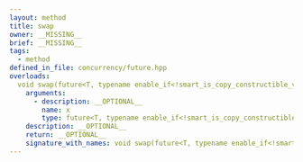 ```yaml
---
layout: method
title: swap
owner: __MISSING__
brief: __MISSING__
tags:
  - method
defined_in_file: concurrency/future.hpp
overloads:
  void swap(future<T, typename enable_if<!smart_is_copy_constructible_v<T>, void>::type> &):
    arguments:
      - description: __OPTIONAL__
        name: x
        type: future<T, typename enable_if<!smart_is_copy_constructible_v<T>, void>::type> &
    description: __OPTIONAL__
    return: __OPTIONAL__
    signature_with_names: void swap(future<T, typename enable_if<!smart_is_copy_constructible_v<T>, void>::type> & x)
---
```

